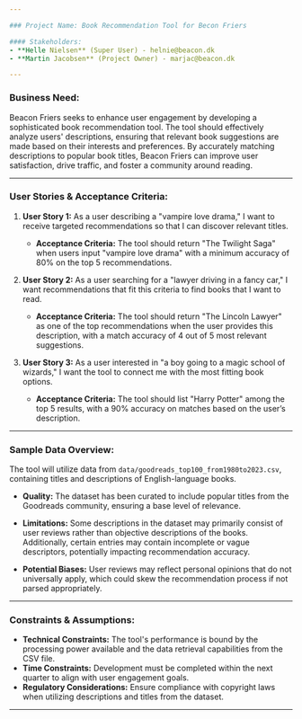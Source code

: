 ```yaml
---

### Project Name: Book Recommendation Tool for Becon Friers

#### Stakeholders:
- **Helle Nielsen** (Super User) - helnie@beacon.dk
- **Martin Jacobsen** (Project Owner) - marjac@beacon.dk

---
```


### Business Need:

Beacon Friers seeks to enhance user engagement by developing a sophisticated book recommendation tool. The tool should effectively analyze users' descriptions, ensuring that relevant book suggestions are made based on their interests and preferences. By accurately matching descriptions to popular book titles, Beacon Friers can improve user satisfaction, drive traffic, and foster a community around reading.

---

### User Stories & Acceptance Criteria:

1. **User Story 1:** As a user describing a "vampire love drama," I want to receive targeted recommendations so that I can discover relevant titles.

   - **Acceptance Criteria:** The tool should return "The Twilight Saga" when users input "vampire love drama" with a minimum accuracy of 80% on the top 5 recommendations.

2. **User Story 2:** As a user searching for a "lawyer driving in a fancy car," I want recommendations that fit this criteria to find books that I want to read.

   - **Acceptance Criteria:** The tool should return "The Lincoln Lawyer" as one of the top recommendations when the user provides this description, with a match accuracy of 4 out of 5 most relevant suggestions.

3. **User Story 3:** As a user interested in "a boy going to a magic school of wizards," I want the tool to connect me with the most fitting book options.
   - **Acceptance Criteria:** The tool should list "Harry Potter" among the top 5 results, with a 90% accuracy on matches based on the user’s description.

---

### Sample Data Overview:

The tool will utilize data from `data/goodreads_top100_from1980to2023.csv`, containing titles and descriptions of English-language books.

- **Quality:** The dataset has been curated to include popular titles from the Goodreads community, ensuring a base level of relevance.

- **Limitations:** Some descriptions in the dataset may primarily consist of user reviews rather than objective descriptions of the books. Additionally, certain entries may contain incomplete or vague descriptors, potentially impacting recommendation accuracy.

- **Potential Biases:** User reviews may reflect personal opinions that do not universally apply, which could skew the recommendation process if not parsed appropriately.

---

### Constraints & Assumptions:

- **Technical Constraints:** The tool's performance is bound by the processing power available and the data retrieval capabilities from the CSV file.
- **Time Constraints:** Development must be completed within the next quarter to align with user engagement goals.
- **Regulatory Considerations:** Ensure compliance with copyright laws when utilizing descriptions and titles from the dataset.

---
